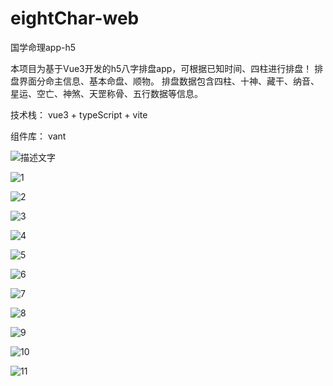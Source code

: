 # eightChar-web
国学命理app-h5

本项目为基于Vue3开发的h5八字排盘app，可根据已知时间、四柱进行排盘！
排盘界面分命主信息、基本命盘、顺物。
排盘数据包含四柱、十神、藏干、纳音、星运、空亡、神煞、天罡称骨、五行数据等信息。

技术栈： vue3 + typeScript + vite

组件库： vant

![描述文字](https://example.com/your-image.png?width=300)


![1](https://github.com/user-attachments/assets/2a3e8284-5d97-4885-906c-b3d6d9141e50?width=100)

![2](https://github.com/user-attachments/assets/d05e019a-08bb-40bf-8ac9-a632e41b52c6)

![3](https://github.com/user-attachments/assets/4218c2d1-58ac-4d87-8bf5-10073b8d8187)

![4](https://github.com/user-attachments/assets/65922d37-be03-4314-a2d8-4f3625c93b0d)

![5](https://github.com/user-attachments/assets/33a26ae4-7b4b-4e08-820f-10c31f5447a0)

![6](https://github.com/user-attachments/assets/2cc4af40-b68f-4b0d-ba1a-de67751e25dc)

![7](https://github.com/user-attachments/assets/bc4be208-ac12-404e-990d-0e560ce17d64)

![8](https://github.com/user-attachments/assets/2d65d4f3-a0be-44aa-ac08-f8ca9af78b4c)

![9](https://github.com/user-attachments/assets/ee65f49a-ea0e-429b-a0b5-3c6131ebca61)

![10](https://github.com/user-attachments/assets/df18744c-b8a4-4751-8245-ee650220bec8)

![11](https://github.com/user-attachments/assets/0941848f-7969-436c-a381-15be66a990d2)



